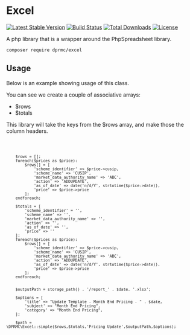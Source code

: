 # Excel

[![Latest Stable Version](https://poser.pugx.org/dprmc/excel/version)](https://packagist.org/packages/dprmc/excel) [![Build Status](https://travis-ci.org/DPRMC/Excel.svg?branch=master)](https://travis-ci.org/DPRMC/Excel) [![Total Downloads](https://poser.pugx.org/dprmc/excel/downloads)](https://packagist.org/packages/dprmc/excel) [![License](https://poser.pugx.org/dprmc/excel/license)](https://packagist.org/packages/dprmc/excel)  

A php library that is a wrapper around the PhpSpreadsheet library. 

<code>composer require dprmc/excel</code>

## Usage

Below is an example showing usage of this class.

You can see we create a couple of associative arrays:
- $rows
- $totals

This library will take the keys from the $rows array, and make those the column headers.

<code>

        $rows = [];
        foreach($prices as $price):
            $rows[] = [
                'scheme_identifier' => $price->cusip,
                'scheme_name' => 'CUSIP',
                'market_data_authority_name' => 'ABC',
                'action' => 'ADDUPDATE',
                'as_of_date' => date('n/d/Y', strtotime($price->date)),
                'price' => $price->price
            ];
        endforeach;
        
        $totals = [
            'scheme_identifier' = '',
            'scheme_name' => '',
            'market_data_authority_name' => '',
            'action' => '',
            'as_of_date' => '',
            'price' => ''
        ];
        foreach($prices as $price):
            $rows[] = [
                'scheme_identifier' => $price->cusip,
                'scheme_name' => 'CUSIP',
                'market_data_authority_name' => 'ABC',
                'action' => 'ADDUPDATE',
                'as_of_date' => date('n/d/Y', strtotime($price->date)),
                'price' => $price->price
            ];
        endforeach;
        

        $outputPath = storage_path() . '/report_' . $date. '.xlsx';
        
        $options = [
            'title' => "Update Template - Month End Pricing - " . $date,
            'subject' => "Month End Pricing",
            'category' => "Month End Pricing",
        ];

        $path = \DPRMC\Excel::simple($rows,$totals,'Pricing_Update',$outputPath,$options);

</code>
